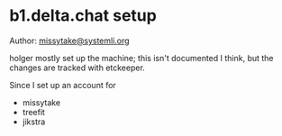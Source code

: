 # b1.delta.chat setup

Author: missytake@systemli.org

holger mostly set up the machine; this isn't documented I think, but the
changes are tracked with etckeeper.

Since I set up an account for 
- missytake
- treefit
- jikstra

